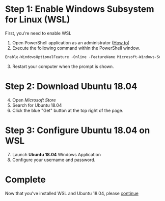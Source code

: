 # Step 1: Enable Windows Subsystem for Linux (WSL) 
First, you're need to enable WSL

1. Open PowerShell application as an administrator ([How to](https://www.thewindowsclub.com/how-to-open-an-elevated-powershell-prompt-in-windows-10))
2. Execute the following command within the PowerShell window. 
```powershell
Enable-WindowsOptionalFeature -Online -FeatureName Microsoft-Windows-Subsystem-Linux 
```
3. Restart your computer when the prompt is shown. 

# Step 2: Download Ubuntu 18.04
4. Open *Microsoft Store*
5. Search for Ubuntu 18.04
6. Click the blue "Get" button at the top right of the page. 

# Step 3: Configure Ubuntu 18.04 on WSL
7. Launch **Ubuntu 18.04** Windows Application
8. Configure your username and password.

# Complete
Now that you've installed WSL and Ubuntu 18.04, please [continue](instructions.md)
